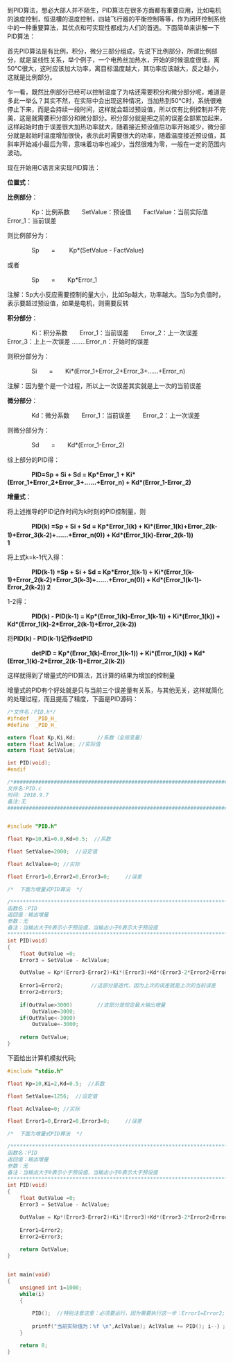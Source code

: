 到PID算法，想必大部人并不陌生，PID算法在很多方面都有重要应用，比如电机的速度控制，恒温槽的温度控制，四轴飞行器的平衡控制等等，作为闭环控制系统中的一种重要算法，其优点和可实现性都成为人们的首选。下面简单来讲解一下PID算法：

首先PID算法是有比例，积分，微分三部分组成，先说下比例部分，所谓比例部分，就是呈线性关系，举个例子，一个电热丝加热水，开始的时候温度很低，离50℃很大，这时应该加大功率，离目标温度越大，其功率应该越大，反之越小，这就是比例部分。

乍一看，既然比例部分已经可以控制温度了为啥还需要积分和微分部分呢，难道是多此一举么？其实不然，在实际中会出现这种情况，当加热到50℃时，系统很难停止下来，而是会持续一段时间，这样就会超过预设值，所以仅有比例控制并不完美，这是就需要积分部分和微分部分。积分部分就是把之前的误差全部累加起来，这样起始时由于误差很大加热功率就大，随着接近预设值后功率开始减少，微分部分就是起始时温度增加很快，表示此时需要很大的功率，随着温度接近预设值，其斜率开始减小最后为零，意味着功率也减少，当然很难为零，一般在一定的范围内波动。

现在开始用C语言来实现PID算法：

**位置式：**

**比例部分**：

　　　　Kp：比例系数　　SetValue：预设值　　FactValue：当前实际值　　Error_1：当前误差

则比例部分为：

　　　　Sp　　= 　　Kp*(SetValue - FactValue)

或者

　　　　Sp　　=　　Kp*Error_1

注解：Sp大小反应需要控制的量大小，比如Sp越大，功率越大。当Sp为负值时，表示要超过预设值，如果是电机，则需要反转

**积分部分**：

　　　　Ki：积分系数　　Error_1：当前误差　　Error_2：上一次误差　　Error_3：上上一次误差  ........Error_n：开始时的误差

则积分部分为：

　　　　Si　　=　　Ki*(Error_1+Error_2+Error_3+......+Error_n)

注解：因为整个是一个过程，所以上一次误差其实就是上一次的当前误差

**微分部分**：

　　　　Kd：微分系数　　Error_1：当前误差　　Error_2：上一次误差　

则微分部分为：

　　　　Sd　　=　　Kd*(Error_1-Error_2)

综上部分的PID得：

　　　　**PID=Sp + Si + Sd = Kp\*Error_1 + Ki\*(Error_1+Error_2+Error_3+......+Error_n) + Kd\*(Error_1-Error_2)**

**增量式**：

 将上述推导的PID记作时间为k时刻的PID控制量，则

　　　　**PID(k) =Sp + Si + Sd = Kp\*Error_1(k)  + Ki\*(Error_1(k)+Error_2(k-1)+Error_3(k-2)+......+Error_n(0))  + Kd\*(Error_1(k)-Error_2(k-1))　　　　　　　　1**

将上式k=k-1代入得：

　　　　**PID(k-1) =Sp + Si + Sd = Kp\*Error_1(k-1)  + Ki\*(Error_1(k-1)+Error_2(k-2)+Error_3(k-3)+......+Error_n(0))  + Kd\*(Error_1(k-1)-Error_2(k-2))               2**

1-2得：

　　　　**PID(k) - PID(k-1) =  Kp\*(Error_1(k)-Error_1(k-1)) + Ki\*(Error_1(k)) + Kd\*(Error_1(k)-2\*Error_2(k-1)+Error_2(k-2))**

将**PID(k) - PID(k-1)**记作**detPID**

　　　　**detPID = Kp\*(Error_1(k)-Error_1(k-1)) + Ki\*(Error_1(k)) + Kd\*(Error_1(k)-2\*Error_2(k-1)+Error_2(k-2))**

这样就得到了增量式的PID算法，其计算的结果为增加的控制量

增量式的PID有个好处就是只与当前三个误差量有关系，与其他无关，这样就简化的处理过程，而且提高了精度，下面是PID源码：

```c
/*文件名：PID.h*/
#ifndef  _PID_H_
#define  _PID_H_

extern float Kp,Ki,Kd;       //系数（全局变量）
extern float AclValue; //实际值
extern float SetValue;

int PID(void);
#endif
```

```c
/*########################################################################
文件名:PID.c
时间: 2018.9.7
备注:无
#########################################################################*/


#include "PID.h"

float Kp=10,Ki=0.8,Kd=0.5;  //系数

float SetValue=2000;  //设定值

float AclValue=0; //实际

float Error1=0,Error2=0,Error3=0;     //误差

/*  下面为增量式PID算法  */

/**********************************************************************************
函数名：PID
返回值：输出增量
参数：无
备注：当输出大于0表示小于预设值，当输出小于0表示大于预设值
***********************************************************************************/
int PID(void)
{
    float OutValue =0;
    Error3 = SetValue - AclValue;

    OutValue = Kp*(Error3-Error2)+Ki*(Error3)+Kd*(Error3-2*Error2+Error1);
    
    Error1=Error2;         //这部分是迭代，因为上次的误差就是上次的当前误差
    Error2=Error3;
    
    if(OutValue>3000)        //这部分是规定最大输出增量
        OutValue=3000;
    if(OutValue<-3000)
        OutValue=-3000;
    
    return OutValue;
}
```

下面给出计算机模拟代码;

```c
#include "stdio.h"

float Kp=10,Ki=2,Kd=0.5;  //系数

float SetValue=1256;  //设定值

float AclValue=0; //实际

float Error1=0,Error2=0,Error3=0;     //误差

/*  下面为增量式PID算法  */

/**********************************************************************************
函数名：PID
返回值：输出增量
参数：无
备注：当输出大于0表示小于预设值，当输出小于0表示大于预设值
***********************************************************************************/
int PID(void)
{
    float OutValue =0;
    Error3 = SetValue - AclValue;

    OutValue = Kp*(Error3-Error2)+Ki*(Error3)+Kd*(Error3-2*Error2+Error1);
    
    Error1=Error2;
    Error2=Error3;
    
    return OutValue;
}


int main(void)
{
    unsigned int i=1000;
    while(i)
    {
        
        PID();  //特别注意这里：必须要运行，因为需要执行这一步：Error1=Error2; Error2=Error3;
 
        printf("当前实际值为：%f \n",AclValue); AclValue += PID(); i--）;
    } 

    return 0;
}
```


